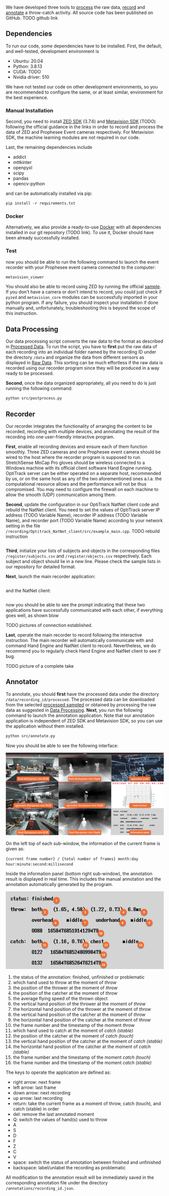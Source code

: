 We have developed three tools to [process](#data-processing) the raw data, [record](#recorder) and [annotate](#annotator) a throw-catch activity. All source code has been published on GitHub. TODO github link

## Dependencies

To run our code, some dependencies have to be installed. First, the default, and well-tested, development environment is

* Ubuntu: 20.04
* Python: 3.8.13
* CUDA: TODO
* Nvidia driver: 510

We have not tested our code on other development environments, so you are recommended to configure the same, or at least similar, environment for the best experience.

### Manual Installation

Second, you need to install [ZED SDK](https://www.stereolabs.com/docs/installation/) (3.7.6) and [Metavision SDK](https://docs.prophesee.ai/stable/installation/index.html) (TODO) following the official guidance in the links in order to record and process the data of ZED and Prophesee Event cameras respectively. For Metavision SDK, the machine learning modules are not required in our code.

Last, the remaining dependencies include

* addict
* mttkinter
* openpyxl
* scipy
* pandas
* opencv-python

and can be automatically installed via pip:

```p
pip install -r requirements.txt
```

### Docker

Alternatively, we also provide a ready-to-use [Docker](https://www.docker.com/) with all dependencies installed in our git repository (TODO link). To use it, Docker should have been already successfully installed.

### Test

now you should be able to run the following command to launch the event recorder with your Prophesee event camera connected to the computer:

```p
metavision_viewer
```

You should also be able to record using ZED by running the official [sample](https://github.com/stereolabs/zed-examples/tree/master/svo%20recording/recording/python). If you don't have a camera or don't intend to record, you could just check if `pyzed` and `metavision_core` modules can be successfully imported in your python program. If any failure, you should inspect your installation if done manually and, unfortunately, troubleshooting this is beyond the scope of this instruction.

 

## Data Processing

Our data processing script converts the raw data to the format as described in [Processed Data](https://lipengroboticsx.github.io/dataset/). To run the script, you have to **first** put the raw data of each recording into an individual folder named by the recording ID under the directory `/data` and organize the data from different sensors as displayed in [Raw Data](https://lipengroboticsx.github.io/dataset/). This sorting can be much effortless if the raw data is recorded using our recorder program since they will be produced in a way ready to be processed.

**Second**, once the data organized appropriately, all you need to do is just running the following command:

```p
python src/postprocess.py
```



## Recorder

Our recorder integrates the functionality of arranging the content to be recorded, recording with multiple devices, and annotating the result of the recording into one user-friendly interactive program. 

**First**, enable all recording devices and ensure each of them function smoothly. Three ZED cameras and one Prophesee event camera should be wired to the host where the recorder program is supposed to run. StretchSense MoCap Pro gloves should be wireless connected to a Windows machine with its official client software Hand Engine running. OptiTrack server can be either operated on a separate host, recommended by us, or on the same host as any of the two aforementioned ones a.l.a. the computational resource allows and the performance will not be thus compromised. You may need to configure the firewall on each machine to allow the smooth (UDP) communication among them.

**Second**, update the configuration in our OptiTrack NatNet client code and rebuild the NatNet client. You need to set the values of OptiTrack server IP address (TODO Variable Name), recorder IP address (TODO Variable Name), and recorder port (TODO Variable Name) according to your network setting in the file `/recording/Optitrack_NatNet_client/src/example_main.cpp`.  TODO rebuild instruction

```p

```

**Third**, initialize your lists of subjects and objects in the corresponding files `/register/subjects.csv` and `/register/objects.csv` respectively. Each subject and object should lie in a new line. Please check the sample lists in our repository for detailed format.

**Next**, launch the main recorder application:

```

```

and the NatNet client:

```

```

now you should be able to see the prompt indicating that these two applications have successfully communicated with each other, if everything goes well, as shown blow 

TODO pictures of connection established.

**Last**, operate the main recorder to record following the interactive instruction. The main recorder will automatically communicate with and command Hand Engine and NatNet client to record. Nevertheless, we do recommend you to regularly check Hand Engine and NatNet client to see if bug.

TODO picture of a complete take

## Annotator

To annotate, you should **first** have the processed data under the directory `/data/recording_id/processed`. The processed data can be downloaded from the selected [processed sampled](https://lipengroboticsx.github.io/dataset/) or obtained by processing the raw data as suggested in [Data Processing](#data-processing).  **Next**, you run the following command to launch the annotation application. Note that our annotation application is independent of ZED SDK and Metavision SDK, so you can use the application without them installed.

```p
python src/annotate.py
```

Now you should be able to see the following interface:

![](https://raw.githubusercontent.com/lipengroboticsx/lipengroboticsx.github.io/main/assets/images/annotation_tool.png)

On the left top of each sub-window, the information of the current frame is given as:

 `{current frame number} / {total number of frames} month:day hour:minute:second:millisecond`

Inside the information panel (bottom right sub-window), the annotation result is displayed in real time. This includes the manual annotation and the annotation automatically generated by the program.

![](https://raw.githubusercontent.com/lipengroboticsx/lipengroboticsx.github.io/main/assets/images/info_panel_explanation.png)

1. the status of the annotation: finished, unfinished or problematic
2. which hand used to throw at the moment of *throw*
3. the position of the thrower at the moment of *throw*
4. the position of the catcher at the moment of *throw*
5. the average flying speed of the thrown object
6.  the vertical hand position of the thrower at the moment of *throw*
7. the horizontal hand position of the thrower at the moment of *throw*
8. the vertical hand position of the catcher at the moment of *throw*
9. the horizontal hand position of the catcher at the moment of *throw*
10. the frame number and the timestamp of the moment *throw*
11. which hand used to catch at the moment of *catch (stable)* 
12. the position of the catcher at the moment of *catch (touch)*
13. the vertical hand position of the catcher at the moment of *catch (stable)*
14. the horizontal hand position of the catcher at the moment of *catch (stable)*
15. the frame number and the timestamp of the moment *catch (touch)*
16. the frame number and the timestamp of the moment *catch (stable)*



The keys to operate the application are defined as:

* right arrow: next frame
* left arrow: last frame
* down arrow: next recording
* up arrow: last recording
* return: take the current frame as a moment of throw, catch (touch), and catch (stable) in order
* del: remove the last annotated moment
* Q: switch the values of hand(s) used to throw
* A
* S
* D
* F
* Z
* C
* V
* space: switch the status of annotation between finished and unfinished
* backspace: label/unlabel the recording as problematic

All modification to the annotation result will be immediately saved in the corresponding annotation file under the directory `/annotations/recording_id.json`.

